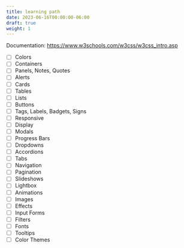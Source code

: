 ```yaml
---
title: learning path
date: 2023-06-16T00:00:00-06:00
draft: true
weight: 1
---
```


Documentation: https://www.w3schools.com/w3css/w3css_intro.asp
- [ ] Colors
- [ ] Containers
- [ ] Panels, Notes, Quotes
- [ ] Alerts
- [ ] Cards
- [ ] Tables
- [ ] Lists
- [ ] Buttons
- [ ] Tags, Labels, Badgets, Signs
- [ ] Responsive
- [ ] Display
- [ ] Modals
- [ ] Progress Bars
- [ ] Dropdowns
- [ ] Accordions
- [ ] Tabs
- [ ] Navigation
- [ ] Pagination
- [ ] Slideshows
- [ ] Lightbox
- [ ] Animations
- [ ] Images
- [ ] Effects
- [ ] Input Forms
- [ ] Filters
- [ ] Fonts
- [ ] Tooltips
- [ ] Color Themes

